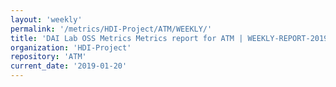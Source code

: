 ```yaml
---
layout: 'weekly'
permalink: '/metrics/HDI-Project/ATM/WEEKLY/'
title: 'DAI Lab OSS Metrics Metrics report for ATM | WEEKLY-REPORT-2019-01-20'
organization: 'HDI-Project'
repository: 'ATM'
current_date: '2019-01-20'
---
```

